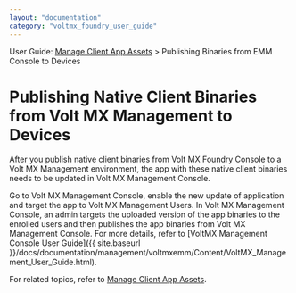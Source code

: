 ```yaml
---
layout: "documentation"
category: "voltmx_foundry_user_guide"
---
```

                              

User Guide: [Manage Client App Assets](Manage_Client_App_Assets.html) > Publishing Binaries from EMM Console to Devices

Publishing Native Client Binaries from Volt MX Management to Devices
====================================================================

After you publish native client binaries from Volt MX Foundry Console to a Volt MX Management environment, the app with these native client binaries needs to be updated in Volt MX Management Console.

Go to Volt MX Management Console, enable the new update of application and target the app to Volt MX Management Users. In Volt MX Management Console, an admin targets the uploaded version of the app binaries to the enrolled users and then publishes the app binaries from Volt MX Management Console. For more details, refer to [VoltMX Management Console User Guide]({{ site.baseurl }}/docs/documentation/management/voltmxemm/Content/VoltMX_Management_User_Guide.html).

For related topics, refer to [Manage Client App Assets](Manage_Client_App_Assets.html#Publishi).
